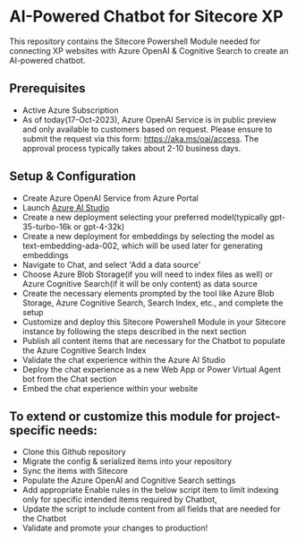 # AI-Powered Chatbot for Sitecore XP
This repository contains the Sitecore Powershell Module needed for connecting XP websites with Azure OpenAI & Cognitive Search to create an AI-powered chatbot.

## Prerequisites
* Active Azure Subscription
* As of today(17-Oct-2023), Azure OpenAI Service is in public preview and only available to customers based on request. Please ensure to submit the request via this form: https://aka.ms/oai/access. The approval process typically takes about 2-10 business days.

## Setup & Configuration
* Create Azure OpenAI Service from Azure Portal
* Launch [Azure AI Studio](https://oai.azure.com/)
* Create a new deployment selecting your preferred model(typically gpt-35-turbo-16k or gpt-4-32k)
* Create a new deployment for embeddings by selecting the model as text-embedding-ada-002, which will be used later for generating embeddings
* Navigate to Chat, and select 'Add a data source'
* Choose Azure Blob Storage(if you will need to index files as well) or Azure Cognitive Search(if it will be only content) as data source
* Create the necessary elements prompted by the tool like Azure Blob Storage, Azure Cognitive Search, Search Index, etc., and complete the setup
* Customize and deploy this Sitecore Powershell Module in your Sitecore instance by following the steps described in the next section
* Publish all content items that are necessary for the Chatbot to populate the Azure Cognitive Search Index
* Validate the chat experience within the Azure AI Studio
* Deploy the chat experience as a new Web App or Power Virtual Agent bot from the Chat section
* Embed the chat experience within your website

## To extend or customize this module for project-specific needs:
* Clone this Github repository
* Migrate the config & serialized items into your repository
* Sync the items with Sitecore
* Populate the Azure OpenAI and Cognitive Search settings
* Add appropriate Enable rules in the below script item to limit indexing only for specific intended items required by Chatbot, 
* Update the script to include content from all fields that are needed for the Chatbot
* Validate and promote your changes to production!
